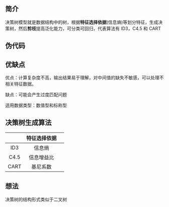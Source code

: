 ## 简介

决策树模型就是数据结构中的树，根据**特征选择依据**(信息熵)等划分特征，生成决策树，然后**剪枝**提高泛化能力，可分类可回归，代表算法有 ID3，C4.5 和 CART

## 伪代码

## 优缺点

优点：计算复杂度不高，输出结果易于理解，对中间值的缺失不敏感，可以处理不相关特征数据。

缺点：可能会产生过度匹配问题

适用数据类型：数值型和标称型

## 决策树生成算法

|      | 特征选择依据 |      |
| :--: | :----------: | ---- |
| ID3  |    信息熵    |      |
| C4.5 |  信息增益比  |      |
| CART |   基尼系数   |      |



## 想法

决策树的结构形式类似于二叉树
